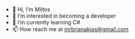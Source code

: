 - 👋 Hi, I’m Miltos
- 👀 I’m interested in becoming a developer
- 🌱 I’m currently learning C#
- 📫 How reach me at mrbrianakias@gmail.com

<!---
brianakias/brianakias is a ✨ special ✨ repository because its `README.md` (this file) appears on your GitHub profile.
You can click the Preview link to take a look at your changes.
--->
